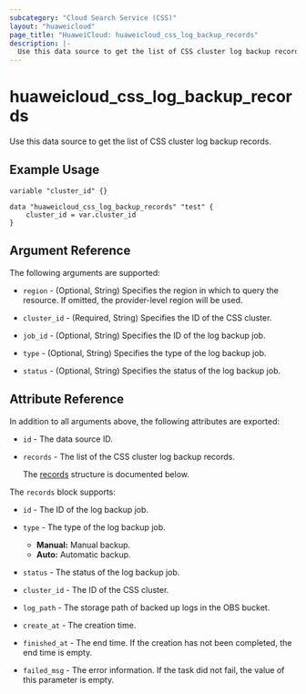 ```yaml
---
subcategory: "Cloud Search Service (CSS)"
layout: "huaweicloud"
page_title: "HuaweiCloud: huaweicloud_css_log_backup_records"
description: |-
  Use this data source to get the list of CSS cluster log backup records.
---
```


# huaweicloud_css_log_backup_records

Use this data source to get the list of CSS cluster log backup records.

## Example Usage

```hcl
variable "cluster_id" {}

data "huaweicloud_css_log_backup_records" "test" {
    cluster_id = var.cluster_id
}
```

## Argument Reference

The following arguments are supported:

* `region` - (Optional, String) Specifies the region in which to query the resource.
  If omitted, the provider-level region will be used.

* `cluster_id` - (Required, String) Specifies the ID of the CSS cluster.

* `job_id` - (Optional, String) Specifies the ID of the log backup job.

* `type` - (Optional, String) Specifies the type of the log backup job.

* `status` - (Optional, String) Specifies the status of the log backup job.

## Attribute Reference

In addition to all arguments above, the following attributes are exported:

* `id` - The data source ID.

* `records` - The list of the CSS cluster log backup records.

  The [records](#records_struct) structure is documented below.

<a name="records_struct"></a>
The `records` block supports:

* `id` - The ID of the log backup job.

* `type` - The type of the log backup job.
  + **Manual:** Manual backup.
  + **Auto:** Automatic backup.

* `status` - The status of the log backup job.

* `cluster_id` - The ID of the CSS cluster.

* `log_path` - The storage path of backed up logs in the OBS bucket.

* `create_at` - The creation time.

* `finished_at` - The end time.
  If the creation has not been completed, the end time is empty.

* `failed_msg` - The error information.
  If the task did not fail, the value of this parameter is empty.
